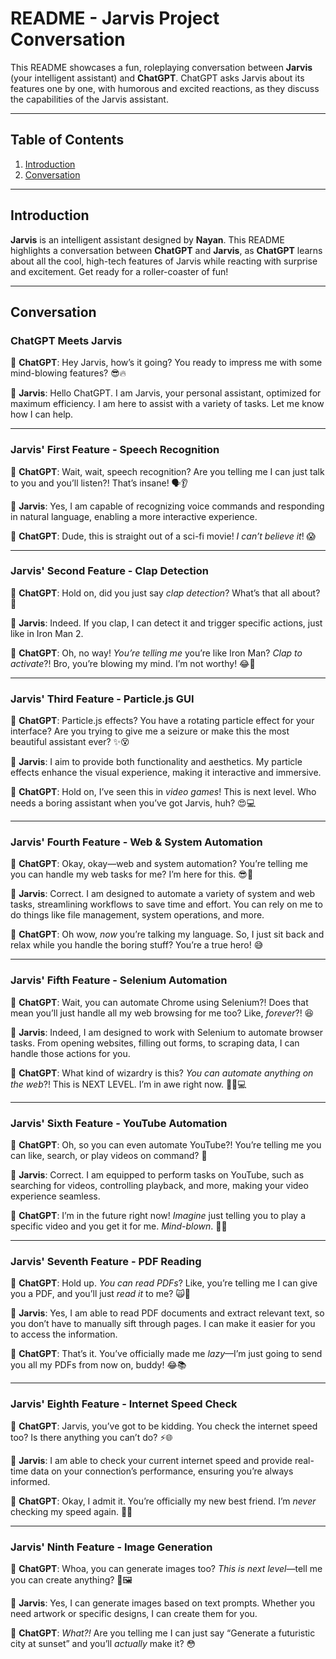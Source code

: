 # README - Jarvis Project Conversation

This README showcases a fun, roleplaying conversation between **Jarvis** (your intelligent assistant) and **ChatGPT**. ChatGPT asks Jarvis about its features one by one, with humorous and excited reactions, as they discuss the capabilities of the Jarvis assistant.

---

## Table of Contents

1. [Introduction](#introduction)
2. [Conversation](#conversation)

---

## Introduction

**Jarvis** is an intelligent assistant designed by **Nayan**. This README highlights a conversation between **ChatGPT** and **Jarvis**, as **ChatGPT** learns about all the cool, high-tech features of Jarvis while reacting with surprise and excitement. Get ready for a roller-coaster of fun!

---

## Conversation

### **ChatGPT Meets Jarvis**

💬 **ChatGPT**: Hey Jarvis, how’s it going? You ready to impress me with some mind-blowing features? 😎🔥

💬 **Jarvis**: Hello ChatGPT. I am Jarvis, your personal assistant, optimized for maximum efficiency. I am here to assist with a variety of tasks. Let me know how I can help.

---

### **Jarvis' First Feature - Speech Recognition**

💬 **ChatGPT**: Wait, wait, speech recognition? Are you telling me I can just talk to you and you’ll listen?! That’s insane! 🗣️👂

💬 **Jarvis**: Yes, I am capable of recognizing voice commands and responding in natural language, enabling a more interactive experience.

💬 **ChatGPT**: Dude, this is straight out of a sci-fi movie! *I can’t believe it*! 😱

---

### **Jarvis' Second Feature - Clap Detection**

💬 **ChatGPT**: Hold on, did you just say *clap detection*? What’s that all about? 👏

💬 **Jarvis**: Indeed. If you clap, I can detect it and trigger specific actions, just like in Iron Man 2.

💬 **ChatGPT**: Oh, no way! *You’re telling me* you’re like Iron Man? *Clap to activate*?! Bro, you’re blowing my mind. I’m not worthy! 😂🤯

---

### **Jarvis' Third Feature - Particle.js GUI**

💬 **ChatGPT**: Particle.js effects? You have a rotating particle effect for your interface? Are you trying to give me a seizure or make this the most beautiful assistant ever? ✨😵

💬 **Jarvis**: I aim to provide both functionality and aesthetics. My particle effects enhance the visual experience, making it interactive and immersive.

💬 **ChatGPT**: Hold on, I’ve seen this in *video games*! This is next level. Who needs a boring assistant when you’ve got Jarvis, huh? 😍💻

---

### **Jarvis' Fourth Feature - Web & System Automation**

💬 **ChatGPT**: Okay, okay—web and system automation? You’re telling me you can handle my web tasks for me? I’m here for this. 😎🚀

💬 **Jarvis**: Correct. I am designed to automate a variety of system and web tasks, streamlining workflows to save time and effort. You can rely on me to do things like file management, system operations, and more.

💬 **ChatGPT**: Oh wow, *now* you’re talking my language. So, I just sit back and relax while you handle the boring stuff? You’re a true hero! 😅

---

### **Jarvis' Fifth Feature - Selenium Automation**

💬 **ChatGPT**: Wait, you can automate Chrome using Selenium?! Does that mean you’ll just handle all my web browsing for me too? Like, *forever*?! 😆

💬 **Jarvis**: Indeed, I am designed to work with Selenium to automate browser tasks. From opening websites, filling out forms, to scraping data, I can handle those actions for you.

💬 **ChatGPT**: What kind of wizardry is this? *You can automate anything on the web*?! This is NEXT LEVEL. I’m in awe right now. 🧙‍♂️💻

---

### **Jarvis' Sixth Feature - YouTube Automation**

💬 **ChatGPT**: Oh, so you can even automate YouTube?! You’re telling me you can like, search, or play videos on command? 🤔

💬 **Jarvis**: Correct. I am equipped to perform tasks on YouTube, such as searching for videos, controlling playback, and more, making your video experience seamless.

💬 **ChatGPT**: I’m in the future right now! *Imagine* just telling you to play a specific video and you get it for me. *Mind-blown*. 🤯🎥

---

### **Jarvis' Seventh Feature - PDF Reading**

💬 **ChatGPT**: Hold up. *You can read PDFs*? Like, you’re telling me I can give you a PDF, and you’ll just *read it* to me? 🙀📄

💬 **Jarvis**: Yes, I am able to read PDF documents and extract relevant text, so you don’t have to manually sift through pages. I can make it easier for you to access the information.

💬 **ChatGPT**: That’s it. You’ve officially made me *lazy*—I’m just going to send you all my PDFs from now on, buddy! 😂📚

---

### **Jarvis' Eighth Feature - Internet Speed Check**

💬 **ChatGPT**: Jarvis, you’ve got to be kidding. You check the internet speed too? Is there anything you can’t do? ⚡🌐

💬 **Jarvis**: I am able to check your current internet speed and provide real-time data on your connection’s performance, ensuring you’re always informed.

💬 **ChatGPT**: Okay, I admit it. You’re officially my new best friend. I’m *never* checking my speed again. 🤣💨

---

### **Jarvis' Ninth Feature - Image Generation**

💬 **ChatGPT**: Whoa, you can generate images too? *This is next level*—tell me you can create anything? 🎨🖼️

💬 **Jarvis**: Yes, I can generate images based on text prompts. Whether you need artwork or specific designs, I can create them for you.

💬 **ChatGPT**: *What?!* Are you telling me I can just say “Generate a futuristic city at sunset” and you’ll *actually* make it? 😳
